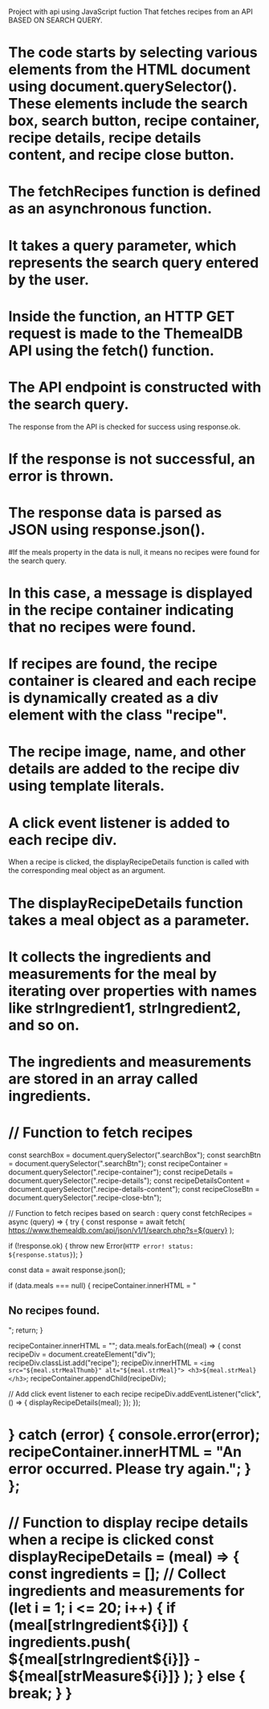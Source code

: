 Project with api using JavaScript fuction That fetches recipes from an API BASED ON SEARCH QUERY.

# The code starts by selecting various elements from the HTML document using document.querySelector(). These elements include the search box, search button, recipe container, recipe details, recipe details content, and recipe close button.

# The fetchRecipes function is defined as an asynchronous function.

# It takes a query parameter, which represents the search query entered by the user.

# Inside the function, an HTTP GET request is made to the ThemealDB API using the fetch() function.

# The API endpoint is constructed with the search query.

The response from the API is checked for success using response.ok.

# If the response is not successful, an error is thrown.

# The response data is parsed as JSON using response.json().

#If the meals property in the data is null, it means no recipes were found for the search query.

# In this case, a message is displayed in the recipe container indicating that no recipes were found.

# If recipes are found, the recipe container is cleared and each recipe is dynamically created as a div element with the class "recipe".

# The recipe image, name, and other details are added to the recipe div using template literals.


# A click event listener is added to each recipe div.
 When a recipe is clicked, the displayRecipeDetails function is called with the corresponding meal object as an argument.

# The displayRecipeDetails function takes a meal object as a parameter.

# It collects the ingredients and measurements for the meal by iterating over properties with names like strIngredient1, strIngredient2, and so on.

# The ingredients and measurements are stored in an array called ingredients.

# // Function to fetch recipes

const searchBox = document.querySelector(".searchBox"); const searchBtn = document.querySelector(".searchBtn"); const recipeContainer = document.querySelector(".recipe-container"); const recipeDetails = document.querySelector(".recipe-details"); const recipeDetailsContent = document.querySelector(".recipe-details-content"); const recipeCloseBtn = document.querySelector(".recipe-close-btn");

// Function to fetch recipes based on search :
query const fetchRecipes = async (query) => { try { const response = await fetch( https://www.themealdb.com/api/json/v1/1/search.php?s=${query} );

if (!response.ok) {
  throw new Error(`HTTP error! status: ${response.status}`);
}

const data = await response.json();

if (data.meals === null) {
  recipeContainer.innerHTML = "<h2>No recipes found.</h2>";
  return;
}

recipeContainer.innerHTML = "";
data.meals.forEach((meal) => {
  const recipeDiv = document.createElement("div");
  recipeDiv.classList.add("recipe");
  recipeDiv.innerHTML = `
    <img src="${meal.strMealThumb}" alt="${meal.strMeal}">
    <h3>${meal.strMeal}</h3>
  `;
  recipeContainer.appendChild(recipeDiv);

  // Add click event listener to each recipe
  recipeDiv.addEventListener("click", () => {
    displayRecipeDetails(meal);
  });
});

# } catch (error) { console.error(error); recipeContainer.innerHTML = "An error occurred. Please try again."; } };

# // Function to display recipe details when a recipe is clicked const displayRecipeDetails = (meal) => { const ingredients = []; // Collect ingredients and measurements for (let i = 1; i <= 20; i++) { if (meal[strIngredient${i}]) { ingredients.push( ${meal[strIngredient${i}]} - ${meal[strMeasure${i}]} ); } else { break; } }

# 
